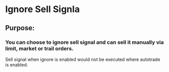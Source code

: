 # Ignore Sell Signla

## Purpose:

### You can choose to ignore sell signal and can sell it manually via limit, market or trail orders.
Sell signal when ignore is enabled would not be executed where autotrade is enabled.
